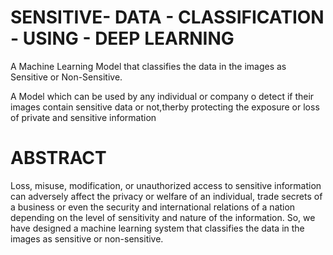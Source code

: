 # SENSITIVE- DATA - CLASSIFICATION - USING - DEEP LEARNING

A Machine Learning Model that classifies the data in the images as Sensitive or Non-Sensitive.

A Model which can be used by any individual or company o detect if their images contain sensitive data or not,therby protecting the exposure or loss of private and sensitive information


# ABSTRACT

Loss, misuse, modification, or unauthorized access to sensitive information can adversely affect the privacy or welfare of an individual, trade secrets of a business or even the security and international relations of a nation depending on the level of sensitivity and nature of the information. So, we have designed a machine learning system that classifies the data in the images as sensitive or non-sensitive.
